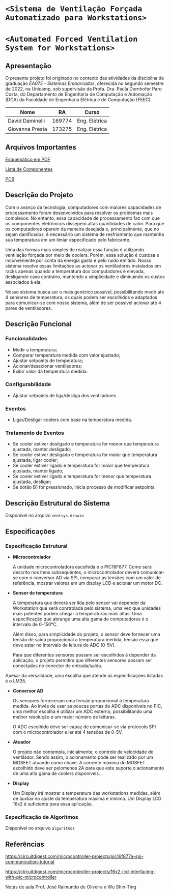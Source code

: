 # `<Sistema de Ventilação Forçada Automatizado para Workstations>`
# `<Automated Forced Ventilation System for Workstations>`

## Apresentação

O presente projeto foi originado no contexto das atividades da disciplina de graduação *EA075 - Sistemas Embarcados*, 
oferecida no segundo semestre de 2022, na Unicamp, sob supervisão da Profa. Dra. Paula Dornhofer Paro Costa, do Departamento de Engenharia de Computação e Automação (DCA) da Faculdade de Engenharia Elétrica e de Computação (FEEC).

|Nome  | RA | Curso|
|--|--|--|
| David Daminelli  | 169774  | Eng. Elétrica|
| Giovanna Presta  | 173275  | Eng. Elétrica|

## Arquivos Importantes

[Esquemático em PDF](pdf/Ventsys%20V1I1.PDF)

[Lista de Componentes](./components.md)

[PCB](pdf/Ventsys%20V1I1%203D.PDF)

## Descrição do Projeto 

Com o avanço da tecnologia, computadores com maiores capacidades de processamento foram desenvolvidos para resolver os problemas mais complexos. No entanto, essa capacidade de processamento faz com que os componentes eletrônicos dissepem altas quantidades de calor. Para que os computadores operem da maneira desejada e, principalmente, que no sejam danificados, é necessário um sistema de resfriamento que mantenha sua temperatura em um limiar especificado pelo fabricante. 

Uma das formas mais simples de realizar essa função é utilizando ventilação forçada por meio de coolers. Porém, essa solução é custosa e inconveniente por conta da energia gasta e pelo ruído emitido. Nosso sistema resolve essas limitações ao acionar os ventiladores instalados em racks apenas quando a temperatura dos computadores é elevada, desligando caso contrário, mantendo a simplicidade e diminuindo os custos associados à ela.    

Nosso sistema busca ser o mais genérico possível, possibilitando medir até 4 sensores de temperatura, os quais podem ser escolhidos e adaptados para comunicar-se com nosso sistema, além de ser possivel acionar até 4 pares de ventiladores. 

## Descrição Funcional

### Funcionalidades

- Medir a temperatura;
- Comparar temperatura medida com valor ajustado;
- Ajustar setpoints de temperatura;
- Acionar/desacionar ventiladores;
- Exibir valor da temperatura medida.

### Configurabilidade

- Ajustar setpoints de liga/desliga dos ventiladores

### Eventos

- Ligar/Desligar coolers com base na temperatura medida.

### Tratamento de Eventos

- Se cooler estiver desligado e temperatura for menor que temperatura ajustada, manter desligado;
- Se cooler estiver desligado e temperatura for maior que temperatura ajustada, ligar cooler;
- Se cooler estiver ligado e temperatura for maior que temperatura ajustada, manter ligado;
- Se cooler estiver ligado e temperatura for menor que temperatura ajustada, desligar;
- Se botão B1 for pressionado, inicia processo de modificar setpoints.

## Descrição Estrutural do Sistema

Disponível no arquivo `ventsys.drawio` 

## Especificações


### Especificação Estrutural

* **Microcontrolador**

    A unidade microcontroladora escolhida é o PIC16F877. Como será descrito nos itens subsequêntes, o microcontrolador deverá comunicar-se com o conversor AD via SPI, comparar as tensões com um valor de referência, mostrar valores em um display LCD e acionar um motor DC. 

* **Sensor de temperatura**

    A temperatura que deverá ser lida pelo sensor vai depender da Workstation que será conrtrolada pelo sistema, uma vez que unidades mais potentes podem chegar a temperaturas mais altas. Uma especificação que abrange uma alta gama de computadores é o intervalo de 0-150°C. 

    Além disso, para simplicidade do projeto, o sensor deve fornecer uma tensão de saída proporcional a temperatura medida, tensão essa que deve estar no intervalo de leitura do ADC (0-5V).

    Para que diferentes sensores possam ser escolhidos à depender da aplicação, o projeto permitira que diferentes sensores possam ser conectados no conector de entrada/saída. 

Apesar da versalidade, uma escolha que atende às especificações listadas é o LM35.

* **Conversor AD**

    Os sensores forneceram uma tensão proporcional à temperatura medida. Ao invés de usar as poucas portas de ADC disponíveis no PIC, uma melhor escolha é utilizar um ADC externo, possibilitando uma melhor resolução e um maior número de leituras.

    O ADC escolhido deve ser capaz de comunicar-se via protocolo SPI com o microcontrolador e ler até 4 tensões de 0-5V.

* **Atuador**

    O projeto não contempla, inicialmente, o controle de velocidade do ventilador. Sendo assim, o acionamento pode ser realizado por um MOSFET atuando como chave. A corrente máxima do MOSFET escolhido deve ser pelomenos 2A para que este suporte o acionamento de uma alta gama de coolers disponíveis.

* **Display**

    Um Display irá mostrar a temperatura das workstations medidas, além de auxliar no ajuste da temperatura máxima e mínima. Um Display LCD 16x2 é suficiente para essa aplicação. 

### Especificação de Algoritmos 

Disponível no arquivo `algoritmos` 

## Referências

https://circuitdigest.com/microcontroller-projects/pic16f877a-spi-communication-tutorial

https://circuitdigest.com/microcontroller-projects/16x2-lcd-interfacing-with-pic-microcontroller

Notas de aula Prof. José Raimundo de Oliveira e Wu Shin-Ting
